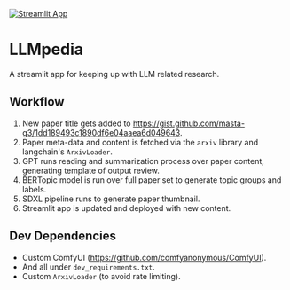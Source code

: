 [![Streamlit App](https://static.streamlit.io/badges/streamlit_badge_black_white.svg)](https://llmpedia.streamlit.app)

# LLMpedia
A streamlit app for keeping up with LLM related research.

## Workflow
1. New paper title gets added to https://gist.github.com/masta-g3/1dd189493c1890df6e04aaea6d049643.
2. Paper meta-data and content is fetched via the `arxiv` library and langchain's `ArxivLoader`.
3. GPT runs reading and summarization process over paper content, generating template of output review.
4. BERTopic model is run over full paper set to generate topic groups and labels.
5. SDXL pipeline runs to generate paper thumbnail.
6. Streamlit app is updated and deployed with new content.

## Dev Dependencies
- Custom ComfyUI (https://github.com/comfyanonymous/ComfyUI).
- And all under `dev_requirements.txt`.
- Custom `ArxivLoader` (to avoid rate limiting).